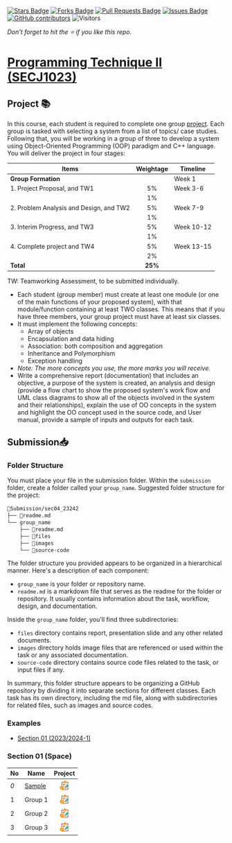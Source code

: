 <a href="https://github.com/jjn7702/SECJ2013-DSA-04/stargazers"><img src="https://img.shields.io/github/stars/jjn7702/SECJ1023-PT2" alt="Stars Badge"/></a>
<a href="https://github.com/jjn7702/SECJ2013-DSA-04/network/members"><img src="https://img.shields.io/github/forks/jjn7702/SECJ1023-PT2" alt="Forks Badge"/></a>
<a href="https://github.com/jjn7702/SECJ2013-DSA-04/pulls"><img src="https://img.shields.io/github/issues-pr/jjn7702/SECJ1023-PT2" alt="Pull Requests Badge"/></a>
<a href="https://github.com/jjn7702/SECJ2013-DSA-04/issues"><img src="https://img.shields.io/github/issues/jjn7702/SECJ1023-PT2" alt="Issues Badge"/></a>
<a href="https://github.com/jjn7702/SECJ2013-DSA-04/graphs/contributors"><img alt="GitHub contributors" src="https://img.shields.io/github/contributors/jjn7702/SECJ1023-PT2?color=2b9348"></a>
![Visitors](https://api.visitorbadge.io/api/visitors?path=https%3A%2F%2Fgithub.com%2Fjjn7702%2FSECJ1023-PT2&labelColor=%23d9e3f0&countColor=%23697689&style=flat)

_Don't forget to hit the :star: if you like this repo._

# [Programming Technique II (SECJ1023)](/.)

## Project 📚 

In this course, each student is required to complete one group [project](#project). Each group is tasked with selecting a system from a list of topics/ case studies. Following that, you will be working in a group of three to develop a system using Object-Oriented Programming (OOP) paradigm and C++ language. You will deliver the project in four stages:

| Items                                   | Weightage | Timeline   |
|-----------------------------------------|:---------:|------------|
| **Group Formation**                     |           | Week 1     |
| 1. Project Proposal, and TW1            | 5%        | Week 3-6   |
|                                         | 1%        |            |
| 2. Problem Analysis and Design, and TW2 | 5%        | Week 7-9   |
|                                         | 1%        |            |
| 3. Interim Progress, and TW3            | 5%        | Week 10-12 |
|                                         | 1%        |            |
| 4. Complete project and TW4             | 5%        | Week 13-15 |
|                                         | 2%        |            |
| **Total**                               | **25%**   |            |
TW: Teamworking Assessment, to be submitted individually.

- Each student (group member) must create at least one module (or one of the main functions of your proposed system), with that module/function containing at least TWO classes. This means that if you have three members, your group project must have at least six classes.
- It must implement the following concepts:
    - Array of objects
    - Encapsulation and data hiding
    - Association: both composition and aggregation
    - Inheritance and Polymorphism
    - Exception handling
- _Note: The more concepts you use, the more marks you will receive._
- Write a comprehensive report (documentation) that includes an objective, a purpose of the system is created, an analysis and design (provide a flow chart to show the proposed system's work flow and UML class diagrams to show all of the objects involved in the system and their relationships), explain the use of OO concepts in the system and highlight the OO concept used in the source code, and User manual, provide a sample of inputs and outputs for each task.

## Submission📥

### Folder Structure
You must place your file in the submission folder. Within the `submission` folder, create a folder called your  `group_name`. Suggested folder structure for the project:

```
📁Submission/sec04_23242
├── 📄readme.md
└── group_name
    ├── 📄readme.md
    ├── 📁files
    ├── 📁images
    └── 📁source-code
```
The folder structure you provided appears to be organized in a hierarchical manner. Here's a description of each component:

- `group_name` is your folder or repository name.
- `readme.md` is a markdown file that serves as the readme for the folder or repository. It usually contains information about the task, workflow, design, and documentation.

Inside the `group_name` folder, you'll find three subdirectories:
  - `files` directory contains report, presentation slide and any other related documents.
  - `images` directory holds image files that are referenced or used within the task or any associated documentation.
  - `source-code` directory contains source code files related to the task, or input files if any.

In summary, this folder structure appears to be organizing a GitHub repository by dividing it into separate sections for different classes. Each task has its own directory, including the md file, along with subdirectories for related files, such as images and source codes.


### Examples
- [Section 01 (2023/2024-1)](./sec01_perdana/readme.md)


### Section 01 (Space)

| No | Name | Project |
| --- | --- | :---: |
| _0_ |[Sample](../Submission/sec01_perdana/sample/readme.md) | <a href="../Submission/sec01_perdana/sample/readme.md" ><img src="../Images/clipboard.png" width="24px" height="24px" ></a> |
| 1 | Group 1 | <a href="group1" ><img src="../Images/clipboard.png" width="24px" height="24px" ></a> |
| 2 | Group 2 | <a href="group2" ><img src="../Images/clipboard.png" width="24px" height="24px" ></a> |
| 3 | Group 3 | <a href="group3" ><img src="../Images/clipboard.png" width="24px" height="24px" ></a> |
